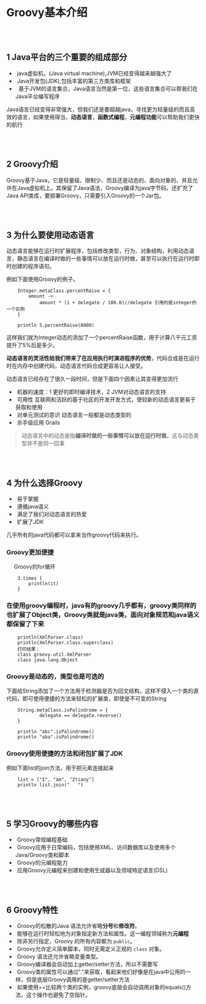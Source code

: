 # Groovy基本介绍


<br/><br/>
## 1 Java平台的三个重要的组成部分

-  java虚拟机，(Java virtual machine),JVM已经变得越来越强大了
-  Java开发包(JDK),包括丰富的第三方类库和框架
-   基于JVM的语言集合，Java语言当然是第一位，这些语言集合可以帮我们在Java平台编写程序


Java语言已经变得非常强大，但我们还是要超越java，寻找更为轻量级的而且高效的语言，如果使用得当，**动态语言**，**函数式编程**，**元编程功能**可以帮助我们更快的航行

<br/><br/>
## 2 Groovy介绍

Groovy基于Java，它是轻量级、限制少、而且还是动态的、面向对象的、并且允许在Java虚拟机上。其保留了Java语法，Groovy编译为java字节码，还扩充了Java API类库，要部署Groovy，只需要引入Groovy的一个Jar包。


<br/><br/>
## 3 为什么要使用动态语言

动态语言能够在运行时扩展程序，包括修改类型，行为、对象结构，利用动态语言，静态语言在编译时做的一些事情可以放在运行时做，甚至可以执行在运行时即时创建的程序语句。

例如下面使用Groovy的例子。


```
    Integer.metaClass.percentRaise = {
        amount ->
            amount * (1 + delegate / 100.0)//delegate 引用的是integer的一个实例
    }

    println 5.percentRaise(8000)
```


这样我们就为Integer动态的添加了一个percentRaise函数，用于计算八千元工资提升了5%后是多少。


**动态语言的灵活性给我们带来了在应用执行时演进程序的优势**，代码合成是在运行时在内存中创建代码，动态语言代码合成更容易让人接受。

动态语言已经存在了很久一段时间，但是下面四个因素让其变得更加流行

-  机器的速度：1 更好的即时编译技术，2 JVM对动态语言的支持
-  可用性 互联网和活跃的基于社区的开发开发方式，使较新的动态语言更易于获取和使用
-  对单元测试的意识 动态语言一般都是动态类型的
-  杀手级应用 Grails

>动态语言中的动态是指**编译时做的一些事情可以放在运行时做**，这与动态类型并不是同一回事


<br/><br/>
## 4 为什么选择Groovy

-  易于掌握
-  遵循java语义
-  满足了我们对动态语言的热爱
-  扩展了JDK

几乎所有的java代码都可以拿来当作groovy代码来执行。


### Groovy更加便捷
    
Groovy的for循环
```    
    3.times {
        println(it)
    }
```

### 在使用groovy编程时，java有的groovy几乎都有，groovy类同样的也扩展了Object类，Groovy类就是java类，面向对象规范和java语义都保留了下来

```
    println(XmlParser.class)
    println(XmlParser.class.superclass)
    打印结果：
    class groovy.util.XmlParser
    class java.lang.Object
```

### Groovy是动态的，类型也是可选的


下面给String添加了一个方法用于检测器是否为回文结构，这样不侵入一个类的源代码，即可使用便捷的方法来轻松的扩展类，即使是不可变的String

```
    String.metaClass.isPalindrome = {
            delegate == delegate.reverse()
    }

    println "abc".isPalindrome()
    println "aba".isPalindrome()
```

### Groovy使用便捷的方法和闭包扩展了JDK

例如下面list的join方法，用于把元素连接起来

```
    list = ["I", "am", "Ztiany"]
    println list.join("   ")
```
<br/><br/>
## 5 学习Groovy的哪些内容

-  Groovy常规编程基础
-  Groovy应用于日常编码，包括使用XML、访问数据库以及使用多个Java/Groovy类和脚本
-  Groovy的元编程能力
-  应用Groovy元编程来创建和使用生成器以及领域特定语言(DSL)

<br/><br/>
## 6 Groovy特性

-  Groovy的松散的Java 语法允许省略**分号**和**修改符**。
-  能够在运行时轻松地为对象指定新方法和属性。这一编程领域称为**元编程**
-  除非另行指定，Groovy 的所有内容都为 `public`。
-  Groovy允许定义简单脚本，同时无需定义正规的 `class` 对象。
-  Groovy 语法还允许省略变量类型。
-  Groovy编译器会自动加上getter/setter方法，所以不需要写
-  Groovy类的属性可以通过"."来获取，看起来他们好像是在java中公用的一样，但是底层Groovy调用的是getter/setter方法
-  如果使用==比较两个类的实例，groovy底层会自动调用对象的equals()方法，这个操作也避免了空指针。





